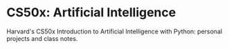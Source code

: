 # CS50x: Artificial Intelligence

Harvard's CS50x Introduction to Artificial Intelligence with Python: personal
projects and class notes.
